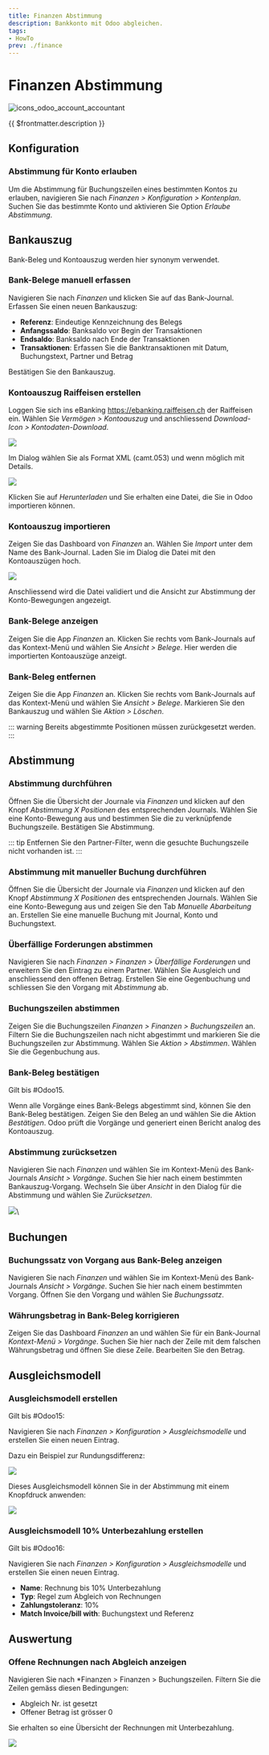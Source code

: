 ```yaml
---
title: Finanzen Abstimmung
description: Bankkonto mit Odoo abgleichen.
tags:
- HowTo
prev: ./finance
---
```

# Finanzen Abstimmung
![icons_odoo_account_accountant](attachments/icons_odoo_account_accountant.png)

{{ $frontmatter.description }}

## Konfiguration

### Abstimmung für Konto erlauben

Um die Abstimmung für Buchungszeilen eines bestimmten Kontos zu erlauben, navigieren Sie nach *Finanzen > Konfiguration > Kontenplan*. Suchen Sie das bestimmte Konto und aktivieren Sie Option *Erlaube Abstimmung*.

## Bankauszug

Bank-Beleg und Kontoauszug werden hier synonym verwendet.

### Bank-Belege manuell erfassen

Navigieren Sie nach *Finanzen* und klicken Sie auf das Bank-Journal. Erfassen Sie einen neuen Bankauszug:

* **Referenz**: Eindeutige Kennzeichnung des Belegs
* **Anfangssaldo**: Banksaldo vor Begin der Transaktionen
* **Endsaldo**: Banksaldo nach Ende der Transaktionen
* **Transaktionen**: Erfassen Sie die Banktransaktionen mit Datum, Buchungstext, Partner und Betrag

Bestätigen Sie den Bankauszug.

### Kontoauszug Raiffeisen erstellen

Loggen Sie sich ins eBanking <https://ebanking.raiffeisen.ch> der Raiffeisen ein. Wählen Sie *Vermögen > Kontoauszug* und anschliessend *Download-Icon > Kontodaten-Download*.

![](attachments/Finance%20Reconcile%20eBanking%20Kontodaten%20Raiffeisen.png)

Im Dialog wählen Sie als Format XML (camt.053) und wenn möglich mit Details.

![](attachments/Finance%20Reconcile%20Kontodaten-Download%20Raiffeisen.png)

Klicken Sie auf *Herunterladen* und Sie erhalten eine Datei, die Sie in Odoo importieren können.

### Kontoauszug importieren

Zeigen Sie das Dashboard von *Finanzen* an. Wählen Sie *Import* unter dem Name des Bank-Journal. Laden Sie im Dialog die Datei mit den Kontoauszügen hoch.

![](attachments/Finanzen%20Kontoauszug%20importieren.png)

Anschliessend wird die Datei validiert und die Ansicht zur Abstimmung der Konto-Bewegungen angezeigt.

### Bank-Belege anzeigen

Zeigen Sie die App *Finanzen* an. Klicken Sie rechts vom Bank-Journals auf das Kontext-Menü und wählen Sie *Ansicht > Belege*. Hier werden die importierten Kontoauszüge anzeigt.

### Bank-Beleg entfernen

Zeigen Sie die App *Finanzen* an. Klicken Sie rechts vom Bank-Journals auf das Kontext-Menü und wählen Sie *Ansicht > Belege*. Markieren Sie den Bankauszug und wählen Sie *Aktion > Löschen*.

::: warning
Bereits abgestimmte Positionen müssen zurückgesetzt werden.
:::

## Abstimmung

### Abstimmung durchführen

Öffnen Sie die Übersicht der Journale via *Finanzen* und klicken auf den Knopf *Abstimmung X Positionen* des entsprechenden Journals. Wählen Sie eine Konto-Bewegung aus und bestimmen Sie die zu verknüpfende Buchungszeile. Bestätigen Sie Abstimmung.

::: tip
Entfernen Sie den Partner-Filter, wenn die gesuchte Buchungszeile nicht vorhanden ist.
:::

### Abstimmung mit manueller Buchung durchführen

Öffnen Sie die Übersicht der Journale via *Finanzen* und klicken auf den Knopf *Abstimmung X Positionen* des entsprechenden Journals. Wählen Sie eine Konto-Bewegung aus und zeigen Sie den Tab *Manuelle Abarbeitung* an. Erstellen Sie eine manuelle Buchung mit Journal, Konto und Buchungstext.

### Überfällige Forderungen abstimmen

Navigieren Sie nach *Finanzen > Finanzen > Überfällige Forderungen* und erweitern Sie den Eintrag zu einem Partner. Wählen Sie Ausgleich und anschliessend den offenen Betrag. Erstellen Sie eine Gegenbuchung und schliessen Sie den Vorgang mit *Abstimmung* ab.

### Buchungszeilen abstimmen

Zeigen Sie die Buchungszeilen *Finanzen > Finanzen > Buchungszeilen* an. Filtern Sie die Buchungszeilen nach nicht abgestimmt und markieren Sie die Buchungszeilen zur Abstimmung. Wählen Sie *Aktion > Abstimmen*. Wählen Sie die Gegenbuchung aus.

### Bank-Beleg bestätigen

Gilt bis #Odoo15.

Wenn alle Vorgänge eines Bank-Belegs abgestimmt sind, können Sie den Bank-Beleg bestätigen. Zeigen Sie den Beleg an und wählen Sie die Aktion *Bestätigen*. Odoo prüft die Vorgänge und generiert einen Bericht analog des Kontoauszug.

### Abstimmung zurücksetzen

Navigieren Sie nach *Finanzen* und wählen Sie im Kontext-Menü des Bank-Journals *Ansicht > Vorgänge*. Suchen Sie hier nach einem bestimmten Bankauszug-Vorgang. Wechseln Sie über *Ansicht* in den Dialog für die Abstimmung und wählen Sie *Zurücksetzen*.

![](attachments/Abstimmung%20zurücksetzen.gif)\

## Buchungen

### Buchungssatz von Vorgang aus Bank-Beleg anzeigen

Navigieren Sie nach *Finanzen* und wählen Sie im Kontext-Menü des Bank-Journals *Ansicht > Vorgänge*. Suchen Sie hier nach einem bestimmten Vorgang. Öffnen Sie den Vorgang und wählen Sie *Buchungssatz*.

### Währungsbetrag in Bank-Beleg korrigieren

Zeigen Sie das Dashboard *Finanzen* an und wählen Sie für ein Bank-Journal *Kontext-Menü > Vorgänge*. Suchen Sie hier nach der Zeile mit dem falschen Währungsbetrag und öffnen Sie diese Zeile. Bearbeiten Sie den Betrag.

## Ausgleichsmodell

### Ausgleichsmodell erstellen

Gilt bis #Odoo15:

Navigieren Sie nach *Finanzen > Konfiguration > Ausgleichsmodelle* und erstellen Sie einen neuen Eintrag.

Dazu ein Beispiel zur Rundungsdifferenz:

![](attachments/Finanzen%20Abstimmung%20Rundungsdifferenz.png)

Dieses Ausgleichsmodell können Sie in der Abstimmung mit einem Knopfdruck anwenden:

![](attachments/Finanzen%20Abstimmung%20Ausgleichsmodell%20anwenden.png)

### Ausgleichsmodell 10% Unterbezahlung erstellen

Gilt bis #Odoo16:

Navigieren Sie nach *Finanzen > Konfiguration > Ausgleichsmodelle* und erstellen Sie einen neuen Eintrag.

* **Name**: Rechnung bis 10% Unterbezahlung
* **Typ**: Regel zum Abgleich von Rechnungen
* **Zahlungstoleranz**: 10%
* **Match Invoice/bill with**: Buchungstext und Referenz

## Auswertung

### Offene Rechnungen nach Abgleich anzeigen

Navigieren Sie nach *Finanzen > Finanzen > Buchungszeilen. Filtern Sie die Zeilen gemäss diesen Bedingungen:

* Abgleich Nr. ist gesetzt
* Offener Betrag ist grösser 0

Sie erhalten so eine Übersicht der Rechnungen mit Unterbezahlung.

![](attachments/Offene%20Rechnungszeilen%20nach%20Abgleich%20anzeigen.png)
